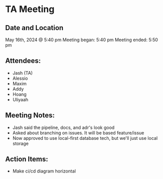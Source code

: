 # TA Meeting

## Date and Location
May 16th, 2024 @ 5:40 pm
Meeting began: 5:40 pm
Meeting ended: 5:50 pm

## Attendees:
- Jash (TA)
- Alessio
- Maxim
- Addy
- Hoang
- Uliyaah

## Meeting Notes:
- Jash said the pipeline, docs, and adr's look good
- Asked about branching on issues. It will be based feature/issue
- Now approved to use local-first database tech, but we'll just use local storage


## Action Items:
- Make ci/cd diagram horizontal

